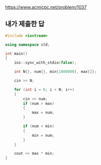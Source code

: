 https://www.acmicpc.net/problem/1037

내가 제출한 답
----------------
```cpp
#include <iostream>

using namespace std;

int main()
{
	ios::sync_with_stdio(false);

	int N{}, num{}, min{1000000}, max{2};

	cin >> N;

	for (int i = 0; i < N; i++)
	{
		cin >> num;
		if (num > max)
		{
			max = num;
		}

		if (num < min)
		{
			min = num;
		}
	}

	cout << max * min;
}
```
